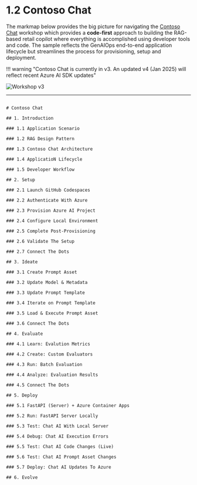 # 1.2 Contoso Chat

The markmap below provides the big picture for navigating the [Contoso Chat](https://aka.ms/aitour/contoso-chat/workshop) workshop which provides a **code-first** approach to building the RAG-based retail copilot where everything is accomplished using developer tools and code. The sample reflects the GenAIOps end-to-end application lifecycle but streamlines the process for provisioning, setup and deployment.

!!! warning "Contoso Chat is currently in v3. An updated v4 (Jan 2025) will reflect recent Azure AI SDK updates"

![Workshop v3](https://nitya.github.io/contoso-chat/img/workshop-developer-flow.png)

---


```markmap

# Contoso Chat

## 1. Introduction

### 1.1 Application Scenario

### 1.2 RAG Design Pattern

### 1.3 Contoso Chat Architecture

### 1.4 ApplicatioN Lifecycle

### 1.5 Developer Workflow

## 2. Setup

### 2.1 Launch GitHub Codespaces

### 2.2 Authenticate With Azure

### 2.3 Provision Azure AI Project

### 2.4 Configure Local Environment

### 2.5 Complete Post-Provisioning

### 2.6 Validate The Setup

### 2.7 Connect The Dots

## 3. Ideate

### 3.1 Create Prompt Asset

### 3.2 Update Model & Metadata 

### 3.3 Update Prompt Template

### 3.4 Iterate on Prompt Template

### 3.5 Load & Execute Prompt Asset

### 3.6 Connect The Dots

## 4. Evaluate

### 4.1 Learn: Evalution Metrics

### 4.2 Create: Custom Evaluators 

### 4.3 Run: Batch Evaluation

### 4.4 Analyze: Evaluation Results

### 4.5 Connect The Dots

## 5. Deploy

### 5.1 FastAPI (Server) + Azure Container Apps

### 5.2 Run: FastAPI Server Locally

### 5.3 Test: Chat AI With Local Server

### 5.4 Debug: Chat AI Execution Errors

### 5.5 Test: Chat AI Code Changes (Live)

### 5.6 Test: Chat AI Prompt Asset Changes

### 5.7 Deploy: Chat AI Updates To Azure

## 6. Evolve


```